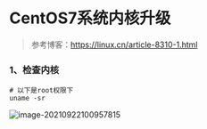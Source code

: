 # CentOS7系统内核升级

>参考博客：https://linux.cn/article-8310-1.html
>
>

### 1、检查内核

```
# 以下是root权限下
uname -sr
```

![image-20210922100957815](C:\Users\LGB\AppData\Roaming\Typora\typora-user-images\image-20210922100957815.png)

